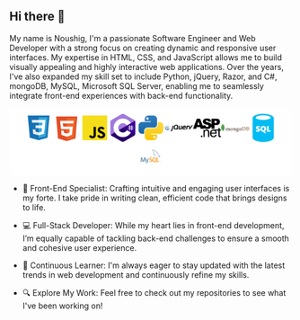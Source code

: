 ## Hi there 👋

My name is Noushig, I'm a passionate Software Engineer and Web Developer with a strong focus on creating dynamic and responsive user interfaces. My expertise in HTML, CSS, and JavaScript allows me to build visually appealing and highly interactive web applications. Over the years, I've also expanded my skill set to include Python, jQuery, Razor, and C#, mongoDB, MySQL, Microsoft SQL Server, enabling me to seamlessly integrate front-end experiences with back-end functionality.

<div style="display: flex; justify-content: center; align-items: center; flex-wrap: wrap; background-color: white; padding: 10px; border-radius: 10px;">
<img src="https://github.com/noushigchitjian/noushigchitjian/blob/main/css-svgrepo-com.svg" style="width: 50px; height: 50px;" alt="CSS">
<img src="https://github.com/noushigchitjian/noushigchitjian/blob/main/html-5-svgrepo-com.svg" style="width: 50px; height: 50px;" alt="HTML 5">
<img src="https://github.com/noushigchitjian/noushigchitjian/blob/main/js-official-svgrepo-com.svg" style="width: 50px; height: 50px;" alt="Java Script">
<img src="https://github.com/noushigchitjian/noushigchitjian/blob/main/c-sharp-svgrepo-com.svg" style="width: 50px; height: 50px;" alt="C Sharp">
<img src="https://github.com/noushigchitjian/noushigchitjian/blob/main/python-svgrepo-com.svg" style="width: 50px; height: 50px;" alt="Python">
<img src="https://github.com/noushigchitjian/noushigchitjian/blob/main/jquery-svgrepo-com.svg" style="width: 50px; height: 50px;" alt="jQuery">
<img src="https://github.com/noushigchitjian/noushigchitjian/blob/main/aspnet-svgrepo-com.svg" style="width: 50px; height: 50px;" alt="ASP.net Razor">
<img src="https://github.com/noushigchitjian/noushigchitjian/blob/main/mongodb-svgrepo-com.svg" style="width: 50px; height: 50px;" alt="mongoDB">
<img src="https://github.com/noushigchitjian/noushigchitjian/blob/main/sql-database-generic-svgrepo-com.svg" style="width: 50px; height: 50px;" alt="microsoft sql">
<img src="https://github.com/noushigchitjian/noushigchitjian/blob/main/mysql-logo-svgrepo-com.svg" style="width: 50px; height: 50px;" alt="MySQL">
</div>

- 🎨 Front-End Specialist: Crafting intuitive and engaging user interfaces is my forte. I take pride in writing clean, efficient code that brings designs to life.

- 💻 Full-Stack Developer: While my heart lies in front-end development, I’m equally capable of tackling back-end challenges to ensure a smooth and cohesive user experience.

- 🚀 Continuous Learner: I'm always eager to stay updated with the latest trends in web development and continuously refine my skills.

- 🔍 Explore My Work: Feel free to check out my repositories to see what I've been working on!
